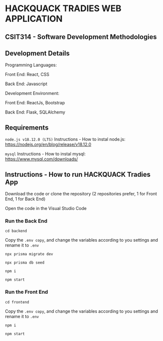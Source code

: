 # HACKQUACK TRADIES WEB APPLICATION
## CSIT314 - Software Development Methodologies

## Development Details


Programming Languages:

Front End: React, CSS

Back End: Javascript


Development Environment:

Front End: ReactJs, Bootstrap

Back End: Flask, SQLAlchemy

## Requirements

```node.js v18.12.0 (LTS)```
Instructions - How to instal node.js: https://nodejs.org/en/blog/release/v18.12.0

```mysql```
Instructions - How to instal mysql: https://www.mysql.com/downloads/

## Instructions - How to run HACKQUACK Tradies App

Download the code or clone the repository (2 repositories prefer, 1 for Front End, 1 for Back End)

Open the code in the Visual Studio Code

### Run the Back End

```
cd backend
```

Copy the `.env copy`, and change the variables according to you settings and rename it to `.env`

```
npx prisma migrate dev
```

```
npx prisma db seed
```

```
npm i
```

```
npm start
```

### Run the Front End

```
cd frontend
```

Copy the `.env copy`, and change the variables according to you settings and rename it to `.env`

```
npm i
```

```
npm start
```
